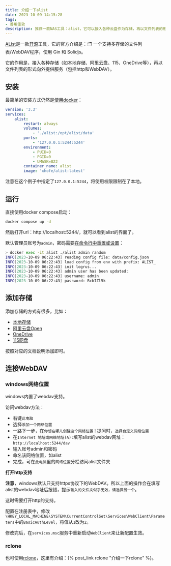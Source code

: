 ```yaml
---
title: 介绍一下alist
date: 2023-10-09 14:15:28
tags: 
- 善用佳软
description: 推荐一款NAS工具：alist，它可以接入各种云盘作为存储，再以文件列表的形式向外提供服务。
---
```

[AList](https://alist.nn.ci/zh/)是一款[开源](https://github.com/alist-org/alist)工具，它的官方介绍是：🗂️ 一个支持多存储的文件列表/WebDAV程序，使用 Gin 和 Solidjs。

它的作用是，接入各种存储（如本地存储、阿里云盘、115、OneDrive等），再以文件列表的形式向外提供服务（包括http和WebDAV）。

## 安装

最简单的安装方式仍然是[使用docker](https://alist.nn.ci/zh/guide/install/docker.html)：
```yml
version: '3.3'
services:
    alist:
        restart: always
        volumes:
            - './alist:/opt/alist/data'
        ports:
            - '127.0.0.1:5244:5244'
        environment:
            - PUID=0
            - PGID=0
            - UMASK=022
        container_name: alist
        image: 'xhofe/alist:latest'
```
注意在这个例子中指定了`127.0.0.1:5244`，将使用权限限制在了本地。

## 运行

直接使用docker compose启动：
```bash
docker compose up -d
```

然后打开url：http://localhost:5244/，就可以看到alist的界面了。

默认管理员账号为`admin`，密码需要[在命令行中重置或设置](https://alist.nn.ci/zh/guide/install/docker.html#%E6%9F%A5%E7%9C%8B%E7%AE%A1%E7%90%86%E5%91%98%E4%BF%A1%E6%81%AF)：
```bash
> docker exec -it alist ./alist admin random
INFO[2023-10-09 06:22:43] reading config file: data/config.json
INFO[2023-10-09 06:22:43] load config from env with prefix: ALIST_
INFO[2023-10-09 06:22:43] init logrus...
INFO[2023-10-09 06:22:43] admin user has been updated:
INFO[2023-10-09 06:22:43] username: admin
INFO[2023-10-09 06:22:43] password: RcbIZl5k
```

## 添加存储

添加存储的方式有很多，比如：
- [本地存储](https://alist.nn.ci/zh/guide/drivers/local.html)
- [阿里云盘Open](https://alist.nn.ci/zh/guide/drivers/aliyundrive_open.html)
- [OneDrive](https://alist.nn.ci/zh/guide/drivers/onedrive.html)
- [115网盘](https://alist.nn.ci/zh/guide/drivers/115.html)

按照对应的文档说明添加即可。

## 连接WebDAV

### windows网络位置

windows内置了webdav支持。

访问webdav方法：
- 右键`此电脑`
- 选择`添加一个网络位置`
- 一路下一步，在`你想在哪儿创建这个网络位置？`提问时，`选择自定义网络位置`
- 在`Internet 地址或网络地址(A):`填写alist的webdav网址：`http://localhost:5244/dav`
- 输入账号admin和密码
- 命名该网络位置，如alist
- 完成，可在`此电脑`里的`网络位置`分栏访问alist文件夹

**打开http支持**

**注意**，windows默认只支持https协议下的WebDAV。所以上面的操作会在填写alist的webdav地址后报错，提示`输入的文件夹似乎无效，请选择另一个`。

这时需要打开http的支持。

配置在注册表中，修改`\HKEY_LOCAL_MACHINE\SYSTEM\CurrentControlSet\Services\WebClient\Parameters`中的`BasicAuthLevel`，将值从`1`改为`2`。

修改完后，在`services.msc`服务中重新启动`WebClient`来让新配置生效。

### rclone

也可使用[rclone](https://rclone.org/)，这里有介绍：{% post_link rclone "介绍一下rclone" %}。
